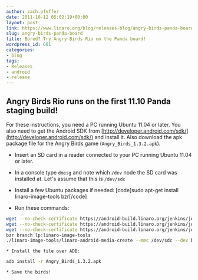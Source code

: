```yaml
---
author: zach.pfeffer
date: 2011-10-12 05:02:19+00:00
layout: post
link: https://www.linaro.org/blog/releases-blog/angry-birds-panda-board/
slug: angry-birds-panda-board
title: Bored? Try Angry Birds Rio on the Panda board!
wordpress_id: 601
categories:
- blog
tags:
- Releases
- android
- release
---
```

## Angry Birds Rio runs on the first 11.10 Panda staging build!

For these instructions, you need a PC running Ubuntu 11.04 or later. You also need to get the Android SDK from [http://developer.android.com/sdk/](http://developer.android.com/sdk/) and install it. Also download the apk package file for the Angry Birds game (`Angry_Birds_1.3.2.apk`).


  * Insert an SD card in a reader connected to your PC running Ubuntu 11.04 or later.

  * In a console type `dmesg` and note which `/dev` node the SD card was installed at. Let's assume that this is `/dev/sdc`

  * Install a few Ubuntu packages if needed:
[code]sudo apt-get install linaro-image-tools bzr[/code]


  * Run these commands:
  
```bash 
wget --no-check-certificate https://android-build.linaro.org/jenkins/job/linaro-android_staging-panda-11.10-release/1/artifact/build/out/target/product/pandaboard/boot.tar.bz2
wget --no-check-certificate https://android-build.linaro.org/jenkins/job/linaro-android_staging-panda-11.10-release/1/artifact/build/out/target/product/pandaboard/system.tar.bz2
wget --no-check-certificate https://android-build.linaro.org/jenkins/job/linaro-android_staging-panda-11.10-release/1/artifact/build/out/target/product/pandaboard/userdata.tar.bz2
bzr branch lp:linaro-image-tools
./linaro-image-tools/linaro-android-media-create --mmc /dev/sdc --dev beagle --system system.tar.bz2 --userdata  userdata.tar.bz2 --boot boot.tar.bz2

```

    * Install the file over ADB:
    
```bash    
adb install -r Angry_Birds_1.3.2.apk
```

    * Save the birds!
